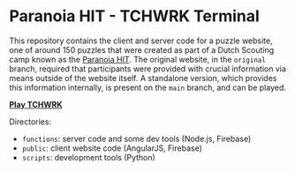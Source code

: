 # Paranoia HIT - TCHWRK Terminal

This repository contains the client and server code for a puzzle website, one of around 150 puzzles that were created as part of a Dutch Scouting camp known as the [Paranoia HIT](http://paranoia.50noord.nl/). The original website, in the `original` branch, required that participants were provided with crucial information via means outside of the website itself. A standalone version, which provides this information internally, is present on the `main` branch, and can be played.

**[Play TCHWRK](https://tchwrk.marein.net/)**

Directories:

- `functions`: server code and some dev tools (Node.js, Firebase)
- `public`: client website code (AngularJS, Firebase)
- `scripts`: development tools (Python)
